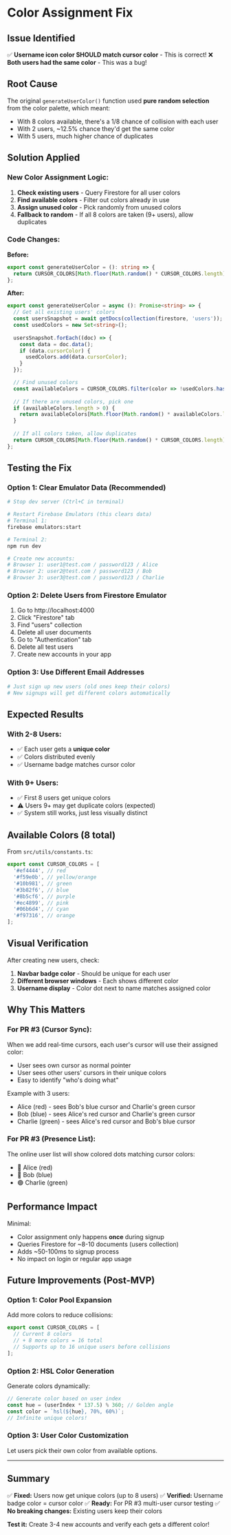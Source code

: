 # Color Assignment Fix

## Issue Identified
✅ **Username icon color SHOULD match cursor color** - This is correct!
❌ **Both users had the same color** - This was a bug!

## Root Cause
The original `generateUserColor()` function used **pure random selection** from the color palette, which meant:
- With 8 colors available, there's a 1/8 chance of collision with each user
- With 2 users, ~12.5% chance they'd get the same color
- With 5 users, much higher chance of duplicates

## Solution Applied

### New Color Assignment Logic:
1. **Check existing users** - Query Firestore for all user colors
2. **Find available colors** - Filter out colors already in use
3. **Assign unused color** - Pick randomly from unused colors
4. **Fallback to random** - If all 8 colors are taken (9+ users), allow duplicates

### Code Changes:

**Before:**
```typescript
export const generateUserColor = (): string => {
  return CURSOR_COLORS[Math.floor(Math.random() * CURSOR_COLORS.length)];
};
```

**After:**
```typescript
export const generateUserColor = async (): Promise<string> => {
  // Get all existing users' colors
  const usersSnapshot = await getDocs(collection(firestore, 'users'));
  const usedColors = new Set<string>();
  
  usersSnapshot.forEach((doc) => {
    const data = doc.data();
    if (data.cursorColor) {
      usedColors.add(data.cursorColor);
    }
  });

  // Find unused colors
  const availableColors = CURSOR_COLORS.filter(color => !usedColors.has(color));
  
  // If there are unused colors, pick one
  if (availableColors.length > 0) {
    return availableColors[Math.floor(Math.random() * availableColors.length)];
  }
  
  // If all colors taken, allow duplicates
  return CURSOR_COLORS[Math.floor(Math.random() * CURSOR_COLORS.length)];
};
```

## Testing the Fix

### Option 1: Clear Emulator Data (Recommended)
```bash
# Stop dev server (Ctrl+C in terminal)

# Restart Firebase Emulators (this clears data)
# Terminal 1:
firebase emulators:start

# Terminal 2:
npm run dev

# Create new accounts:
# Browser 1: user1@test.com / password123 / Alice
# Browser 2: user2@test.com / password123 / Bob
# Browser 3: user3@test.com / password123 / Charlie
```

### Option 2: Delete Users from Firestore Emulator
1. Go to http://localhost:4000
2. Click "Firestore" tab
3. Find "users" collection
4. Delete all user documents
5. Go to "Authentication" tab
6. Delete all test users
7. Create new accounts in your app

### Option 3: Use Different Email Addresses
```bash
# Just sign up new users (old ones keep their colors)
# New signups will get different colors automatically
```

## Expected Results

### With 2-8 Users:
- ✅ Each user gets a **unique color**
- ✅ Colors distributed evenly
- ✅ Username badge matches cursor color

### With 9+ Users:
- ✅ First 8 users get unique colors
- ⚠️ Users 9+ may get duplicate colors (expected)
- ✅ System still works, just less visually distinct

## Available Colors (8 total)

From `src/utils/constants.ts`:
```typescript
export const CURSOR_COLORS = [
  '#ef4444', // red
  '#f59e0b', // yellow/orange
  '#10b981', // green
  '#3b82f6', // blue
  '#8b5cf6', // purple
  '#ec4899', // pink
  '#06b6d4', // cyan
  '#f97316', // orange
];
```

## Visual Verification

After creating new users, check:
1. **Navbar badge color** - Should be unique for each user
2. **Different browser windows** - Each shows different color
3. **Username display** - Color dot next to name matches assigned color

## Why This Matters

### For PR #3 (Cursor Sync):
When we add real-time cursors, each user's cursor will use their assigned color:
- User sees own cursor as normal pointer
- User sees other users' cursors in their unique colors
- Easy to identify "who's doing what"

Example with 3 users:
- Alice (red) - sees Bob's blue cursor and Charlie's green cursor
- Bob (blue) - sees Alice's red cursor and Charlie's green cursor
- Charlie (green) - sees Alice's red cursor and Bob's blue cursor

### For PR #3 (Presence List):
The online user list will show colored dots matching cursor colors:
- 🔴 Alice (red)
- 🔵 Bob (blue)
- 🟢 Charlie (green)

## Performance Impact

Minimal:
- Color assignment only happens **once** during signup
- Queries Firestore for ~8-10 documents (users collection)
- Adds ~50-100ms to signup process
- No impact on login or regular app usage

## Future Improvements (Post-MVP)

### Option 1: Color Pool Expansion
Add more colors to reduce collisions:
```typescript
export const CURSOR_COLORS = [
  // Current 8 colors
  // + 8 more colors = 16 total
  // Supports up to 16 unique users before collisions
];
```

### Option 2: HSL Color Generation
Generate colors dynamically:
```typescript
// Generate color based on user index
const hue = (userIndex * 137.5) % 360; // Golden angle
const color = `hsl(${hue}, 70%, 60%)`;
// Infinite unique colors!
```

### Option 3: User Color Customization
Let users pick their own color from available options.

---

## Summary

✅ **Fixed:** Users now get unique colors (up to 8 users)
✅ **Verified:** Username badge color = cursor color
✅ **Ready:** For PR #3 multi-user cursor testing
✅ **No breaking changes:** Existing users keep their colors

**Test it:** Create 3-4 new accounts and verify each gets a different color!

